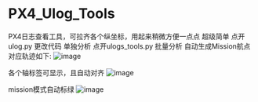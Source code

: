 # PX4_Ulog_Tools
PX4日志查看工具，可拉齐各个纵坐标，用起来稍微方便一点点
超级简单
点开ulog.py 更改代码 单独分析
点开ulogs_tools.py 批量分析
自动生成Mission航点对应轨迹如下:
![image](https://github.com/FSYR-H/PX4_Ulog_Tools/assets/134903049/634cfa81-c8ca-4ef8-ba24-160d7231eff4)

各个轴标签可显示，且自动对齐
![image](https://github.com/FSYR-H/PX4_Ulog_Tools/assets/134903049/0315cbbd-aa18-4efd-a1ee-d566a3690b1d)

mission模式自动标绿
![image](https://github.com/FSYR-H/PX4_Ulog_Tools/assets/134903049/21d815ed-4f77-4f66-8816-ab592b508061)
